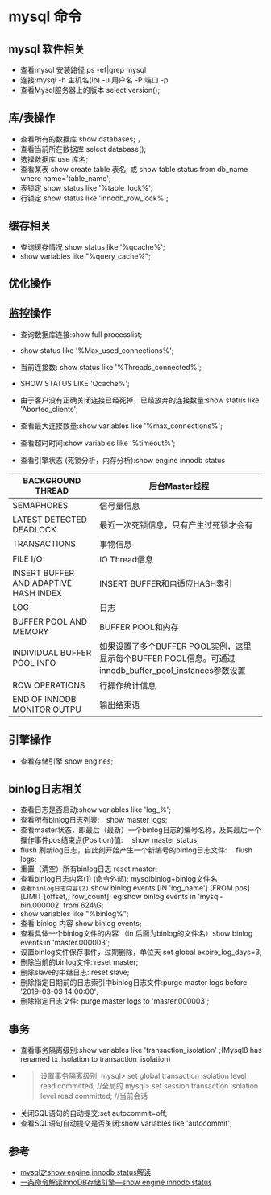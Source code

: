 # mysql 命令 
## mysql 软件相关
* 查看mysql 安装路径 ps -ef|grep mysql 
* 连接:mysql  -h  主机名(ip)  -u  用户名 -P 端口 -p 
* 查看Mysql服务器上的版本  select version();
## 库/表操作
* 查看所有的数据库 show databases; ，
* 查看当前所在数据库  select database(); 
* 选择数据库 use 库名;
* 查看某表 show create table 表名;
或 show table status from db_name where name='table_name';
* 表锁定 show status like '%table_lock%';
* 行锁定 show status like 'innodb_row_lock%';
## 缓存相关
* 查询缓存情况 show status like '%qcache%'; 
* show variables like "%query_cache%";
## 优化操作

## 监控操作
* 查询数据库连接:show full  processlist; 
* show status like '%Max_used_connections%';
* 当前连接数: show status like '%Threads_connected%';
* SHOW STATUS LIKE 'Qcache%';

* 由于客户没有正确关闭连接已经死掉，已经放弃的连接数量:show status like 'Aborted_clients';
* 查看最大连接数量:show variables like '%max_connections%';
* 查看超时时间:show variables like '%timeout%';

* 查看引擎状态 (死锁分析，内存分析):show engine innodb status

| BACKGROUND THREAD                     | 后台Master线程                                                                      |
|---------------------------------------|---------------------------------------------------------------------------------|
| SEMAPHORES                            | 信号量信息                                                                           |
| LATEST DETECTED DEADLOCK              | 最近一次死锁信息，只有产生过死锁才会有                                                             |
| TRANSACTIONS                          | 事物信息                                                                            |
| FILE I/O                              | IO Thread信息                                                                     |
| INSERT BUFFER AND ADAPTIVE HASH INDEX | INSERT BUFFER和自适应HASH索引                                                         |
| LOG                                   | 日志                                                                              |
| BUFFER POOL AND MEMORY                | BUFFER POOL和内存                                                                  |
| INDIVIDUAL BUFFER POOL INFO           | 如果设置了多个BUFFER POOL实例，这里显示每个BUFFER POOL信息。可通过innodb\_buffer\_pool\_instances参数设置 |
| ROW OPERATIONS‍‍                      | 行操作统计信息‍‍                                                                       |
| END OF INNODB MONITOR OUTPU           | 输出结束语                                                                           |
## 引擎操作
* 查看存储引擎  show engines;

## binlog日志相关


* 查看日志是否启动:show variables like 'log_%'; 
* 查看所有binlog日志列表:　show master logs;
* 查看master状态，即最后（最新）一个binlog日志的编号名称，及其最后一个操作事件pos结束点(Position)值: 　show master status;
* flush 刷新log日志，自此刻开始产生一个新编号的binlog日志文件: 　flush logs;
* 重置（清空）所有binlog日志 reset master;
* 查看binlog日志内容(1) (命令外部): mysqlbinlog+binlog文件名
* `查看binlog日志内容(2)`:show binlog events [IN 'log_name'] [FROM pos] [LIMIT [offset,] row_count]; eg:show binlog events in 'mysql-bin.000002' from 624\G;
* show variables like "%binlog%";
* 查看 binlog 内容 show binlog events;
* 查看具体一个binlog文件的内容 （in 后面为binlog的文件名）show binlog events in 'master.000003';
* 设置binlog文件保存事件，过期删除，单位天 set global expire_log_days=3; 
* 删除当前的binlog文件: reset master; 
* 删除slave的中继日志: reset slave;
* 删除指定日期前的日志索引中binlog日志文件:purge master logs before '2019-03-09 14:00:00';
* 删除指定日志文件: purge master logs to 'master.000003';

## 事务 
* 查看事务隔离级别:show  variables like 'transaction_isolation' ;(Mysql8 has renamed tx_isolation to transaction_isolation)
* >设置事务隔离级别: mysql> set global transaction isolation level read committed; //全局的
   mysql> set session transaction isolation level read committed; //当前会话
* 关闭SQL语句的自动提交:set autocommit=off;
* 查看SQL语句自动提交是否关闭:show variables like 'autocommit';  

## 参考

* [mysql之show engine innodb status解读](https://www.cnblogs.com/xiaoboluo768/p/5171425.html)
* [一条命令解读InnoDB存储引擎—show engine innodb status](https://cloud.tencent.com/developer/article/1424670)















